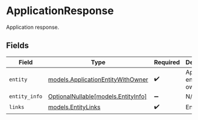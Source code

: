 # ApplicationResponse

Application response.


## Fields

| Field                                                                        | Type                                                                         | Required                                                                     | Description                                                                  |
| ---------------------------------------------------------------------------- | ---------------------------------------------------------------------------- | ---------------------------------------------------------------------------- | ---------------------------------------------------------------------------- |
| `entity`                                                                     | [models.ApplicationEntityWithOwner](../models/applicationentitywithowner.md) | :heavy_check_mark:                                                           | Application entity with owner.                                               |
| `entity_info`                                                                | [OptionalNullable[models.EntityInfo]](../models/entityinfo.md)               | :heavy_minus_sign:                                                           | N/A                                                                          |
| `links`                                                                      | [models.EntityLinks](../models/entitylinks.md)                               | :heavy_check_mark:                                                           | Entity links.                                                                |